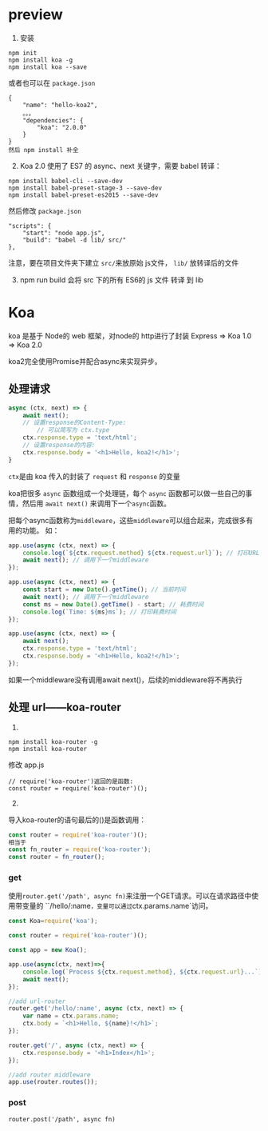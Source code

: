 # preview
1. 安装
```
npm init
npm install koa -g
npm install koa --save
```
或者也可以在 `package.json`
```
{
    "name": "hello-koa2",
    。。。
    "dependencies": {
        "koa": "2.0.0"
    }
}
然后 npm install 补全
```
2. Koa 2.0 使用了 ES7 的 async、next 关键字，需要 babel 转译：
```
npm install babel-cli --save-dev
npm install babel-preset-stage-3 --save-dev
npm install babel-preset-es2015 --save-dev
```
然后修改 `package.json`
```
"scripts": {
	"start": "node app.js",
	"build": "babel -d lib/ src/"
},
```
注意，要在项目文件夹下建立 `src/`来放原始 js文件， `lib/` 放转译后的文件

3. npm run build 会将 src 下的所有 ES6的 js 文件 转译 到 lib

# Koa
koa 是基于 Node的 web 框架，对node的 http进行了封装
Express => Koa 1.0 => Koa 2.0

koa2完全使用Promise并配合async来实现异步。

## 处理请求
```js
async (ctx, next) => {
    await next();
    // 设置response的Content-Type:
		// 可以简写为 ctx.type
    ctx.response.type = 'text/html';
    // 设置response的内容:
    ctx.response.body = '<h1>Hello, koa2!</h1>';
}
```

`ctx`是由 koa 传入的封装了 `request` 和 `response` 的变量

koa把很多 `async` 函数组成一个处理链，每个 `async` 函数都可以做一些自己的事情，然后用 `await next()` 来调用下一个`async`函数。

把每个async函数称为`middleware`，这些`middleware`可以组合起来，完成很多有用的功能。 如：

```js
app.use(async (ctx, next) => {
    console.log(`${ctx.request.method} ${ctx.request.url}`); // 打印URL
    await next(); // 调用下一个middleware
});

app.use(async (ctx, next) => {
    const start = new Date().getTime(); // 当前时间
    await next(); // 调用下一个middleware
    const ms = new Date().getTime() - start; // 耗费时间
    console.log(`Time: ${ms}ms`); // 打印耗费时间
});

app.use(async (ctx, next) => {
    await next();
    ctx.response.type = 'text/html';
    ctx.response.body = '<h1>Hello, koa2!</h1>';
});
```
如果一个middleware没有调用await next()，后续的middleware将不再执行

## 处理 url——koa-router
1.
```
npm install koa-router -g
npm install koa-router
```
修改 app.js
```
// require('koa-router')返回的是函数:
const router = require('koa-router')();
```

2.
导入koa-router的语句最后的()是函数调用：
```js
const router = require('koa-router')();
相当于
const fn_router = require('koa-router');
const router = fn_router();
```
### get

使用`router.get('/path', async fn)`来注册一个GET请求。可以在请求路径中使用带变量的 ``/hello/:name`，变量可以通过`ctx.params.name`访问。
```js
const Koa=require('koa');

const router = require('koa-router')();

const app = new Koa();

app.use(async(ctx, next)=>{
	console.log(`Process ${ctx.request.method}, ${ctx.request.url}...`);
	await next();
});

//add url-router
router.get('/hello/:name', async (ctx, next) => {
    var name = ctx.params.name;
    ctx.body = `<h1>Hello, ${name}!</h1>`;
});

router.get('/', async (ctx, next) => {
    ctx.response.body = '<h1>Index</h1>';
});

//add router middleware
app.use(router.routes());
```

### post
`router.post('/path', async fn)`
